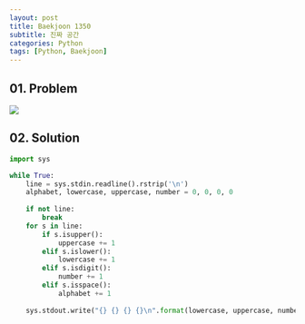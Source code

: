```yaml
---
layout: post
title: Baekjoon 1350
subtitle: 진짜 공간
categories: Python
tags: [Python, Baekjoon]
---
```


## 01. Problem

<img src="https://github.com/WoojinJeonkr/WoojinJeonkr.github.io/blob/main/assets/images/post_image/baekjoon/baekjoon_10820.png?raw=true">

## 02. Solution

```Python
import sys

while True:
    line = sys.stdin.readline().rstrip('\n')
    alphabet, lowercase, uppercase, number = 0, 0, 0, 0
    
    if not line:
        break
    for s in line:
        if s.isupper():
            uppercase += 1
        elif s.islower():
            lowercase += 1
        elif s.isdigit():
            number += 1
        elif s.isspace():
            alphabet += 1
    
    sys.stdout.write("{} {} {} {}\n".format(lowercase, uppercase, number, alphabet))
```
